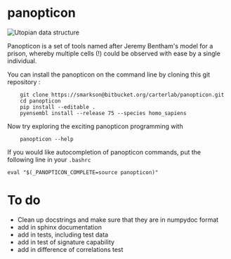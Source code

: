 # panopticon

![Utopian data structure](https://upload.wikimedia.org/wikipedia/en/e/e1/Panopticon_Willey_Reveley_1791.png )



Panopticon is a set of tools named after Jeremy Bentham's model for a prison, whereby multiple cells (!) could be observed with ease by a single individual.

You can install the panopticon on the command line by cloning this git repository :
```
    git clone https://smarkson@bitbucket.org/carterlab/panopticon.git
    cd panopticon
    pip install --editable .
    pyensembl install --release 75 --species homo_sapiens
```

Now try exploring the exciting panopticon programming with

```
    panopticon --help
```

If you would like autocompletion of panopticon commands, put the following line in your `.bashrc`
```
eval "$(_PANOPTICON_COMPLETE=source panopticon)"
```

# To do
- Clean up docstrings and make sure that they are in numpydoc format
- add in sphinx documentation
- add in tests, including test data
- add in test of signature capability
- add in difference of correlations test
